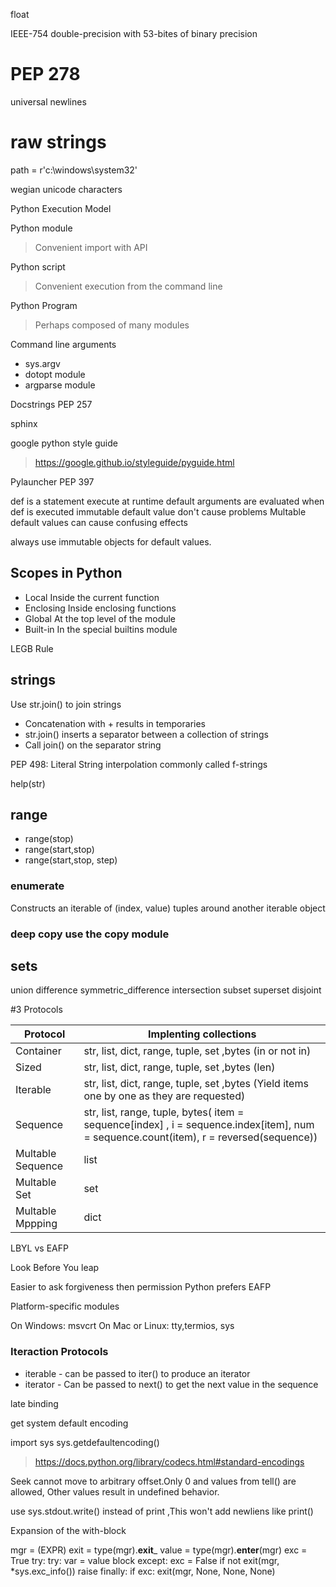 float

IEEE-754 double-precision with 53-bites of binary precision



# PEP 278

universal newlines 

# raw strings 

path = r'c:\windows\system32'


wegian unicode characters


Python Execution Model

Python module

> Convenient import with API

Python script

> Convenient execution from the command line

Python Program 

> Perhaps composed of many modules

Command line arguments 


+ sys.argv
+ dotopt module
+ argparse module


Docstrings PEP 257

sphinx


google python style guide
> https://google.github.io/styleguide/pyguide.html


Pylauncher
PEP 397

def is a statement execute at runtime
default arguments are evaluated when def is executed
immutable default value don't cause problems
Multable default values can cause confusing effects

always use immutable objects for default values.

## Scopes in Python

+ Local Inside the current function
+ Enclosing Inside enclosing functions
+ Global At the top level of the module
+ Built-in In the special builtins module

LEGB Rule


## strings

Use str.join() to join strings

+ Concatenation with + results in temporaries
+ str.join() inserts a separator between a collection of strings
+ Call join() on the separator string


PEP 498: Literal String interpolation
commonly called f-strings

help(str)

## range

+ range(stop)
+ range(start,stop)
+ range(start,stop, step)

### enumerate

Constructs an iterable of (index, value) tuples around another iterable object

### deep copy use the copy module


## sets


union
difference
symmetric_difference
intersection
subset
superset
disjoint



#3 Protocols

Protocol | Implenting collections
-------- |  ------------------- |
Container | str, list, dict, range, tuple, set ,bytes (in or not in)
Sized | str, list, dict, range, tuple, set ,bytes (len)
Iterable | str, list, dict, range, tuple, set ,bytes (Yield items one by one as they are requested)
Sequence | str, list, range, tuple, bytes( item = sequence[index] , i = sequence.index[item], num = sequence.count(item), r = reversed(sequence))
Multable Sequence | list
Multable Set | set
Multable Mppping | dict


LBYL vs EAFP

Look Before You leap

Easier to ask forgiveness then permission
Python prefers EAFP

Platform-specific modules

On Windows:
msvcrt
On Mac or Linux:
tty,termios, sys


### Iteraction Protocols

+ iterable - can be passed to iter() to produce an iterator
+ iterator - Can be passed to next() to get the next value in the sequence


late binding

get system default encoding

import sys
sys.getdefaultencoding()

> https://docs.python.org/library/codecs.html#standard-encodings

Seek cannot move to arbitrary offset.Only 0 and values from tell() are allowed, Other values result in undefined behavior.

use sys.stdout.write() instead of print ,This won't add newliens like print()



Expansion of the with-block

mgr = (EXPR)
exit = type(mgr).__exit___
value = type(mgr).__enter__(mgr)
exc = True
try:
    try:
        var = value
        block
    except:
        exc = False
        if not exit(mgr, *sys.exc_info())
        raise
    finally:
        if exc:
            exit(mgr, None, None, None)
